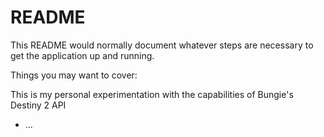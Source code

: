# README

This README would normally document whatever steps are necessary to get the
application up and running.

Things you may want to cover:

This is my personal experimentation with the capabilities of Bungie's Destiny 2 API

* ...

